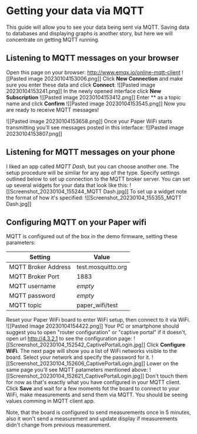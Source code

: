 # Getting your data via MQTT
This guide will allow you to see your data being sent via MQTT. Saving data to databases and displaying graphs is another story, but here we will concentrate on getting MQTT running.
## Listening to MQTT messages on your browser 
Open this page on your browser: http://www.emqx.io/online-mqtt-client
![[Pasted image 20230104153006.png]]
Click **New Connection** and make sure you enter these data and click **Connect**:
![[Pasted image 20230104153241.png]]
In the newly opened interface click **New Subscription** 
![[Pasted image 20230104153412.png]]
Enter ** as a topic name and click **Confirm**
![[Pasted image 20230104153545.png]]
Now you are ready to receive MQTT messages!

![[Pasted image 20230104153658.png]]
Once your Paper WiFi starts transmitting you'll see messages posted in this interface:
![[Pasted image 20230104153807.png]]

## Listening for MQTT messages on your phone 
I liked an app called *MQTT Dash*, but you can choose another one. The setup procedure will be similar for any app of the type.
Specify settings outlined below to set up connection to the MQTT broker server.
You can set up several widgets for your data that look like this:
![[Screenshot_20230104_155244_MQTT Dash.jpg]]
To set up a widget note the format of how it's specified:
![[Screenshot_20230104_155355_MQTT Dash.jpg]]
## Configuring MQTT on your Paper wifi
MQTT is configured out of the box in the demo firmware, setting these parameters:

| Setting             | Value              |
| ------------------- | ------------------ |
| MQTT Broker Address | test.mosquitto.org |
| MQTT Broker Port    | 1883               |
| MQTT username       | _empty_            |
| MQTT password       | _empty_            |
| MQTT topic          | paper_wifi/test    |

Reset your Paper WiFi board to enter WiFi setup, then connect to it via WiFi. 
![[Pasted image 20230104154422.png]]
Your PC or smartphone should suggest you to open "router configuration" or "captive portal" if it doesn't, open url http://4.3.2.1 to see the configuration page:
![[Screenshot_20230104_152542_CaptivePortalLogin.jpg]]
Click **Configure WiFi**. The next page will show you a list of WiFi networks visible to the board. Select your network and specify the password for it.
![[Screenshot_20230104_152606_CaptivePortalLogin.jpg]]
Lower on the same page you'll see MQTT patameters mentioned above:
![[Screenshot_20230104_152621_CaptivePortalLogin.jpg]]
Don't touch them for now as that's exactly what you have configured in your MQTT client. Click **Save** and wait for a few moments fot the board to connect to your WiFi, make measurements and send them via MQTT. You should be seeing values comming in MQTT client app. 

Note, that the board is configured to send measurements once in 5 minutes, also it won't send a measurement and update display if measurements didn't change from previous measurement.